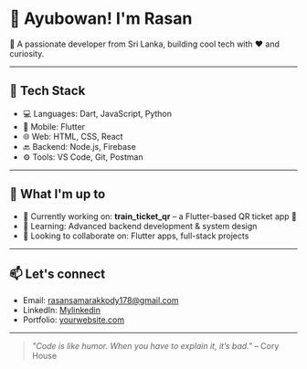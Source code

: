 # 👋 Ayubowan! I'm Rasan

🚀 A passionate developer from Sri Lanka, building cool tech with ❤️ and curiosity.

---

## 🔧 Tech Stack
- 💻 Languages: Dart, JavaScript, Python
- 📱 Mobile: Flutter
- 🌐 Web: HTML, CSS, React
- 🔙 Backend: Node.js, Firebase
- ⚙️ Tools: VS Code, Git, Postman

---

## 🎯 What I'm up to
- 🔭 Currently working on: **train_ticket_qr** – a Flutter-based QR ticket app 🚆
- 🌱 Learning: Advanced backend development & system design
- 🤝 Looking to collaborate on: Flutter apps, full-stack projects

---

## 📫 Let's connect
- Email: [rasansamarakkody178@gmail.com](mailto:youremail@example.com)
- LinkedIn: [Mylinkedin](https://linkedin.com/in/rasan-samarakkody-1b6b99256)
- Portfolio: [yourwebsite.com](https://yourwebsite.com)

---

> _"Code is like humor. When you have to explain it, it’s bad."_ – Cory House

